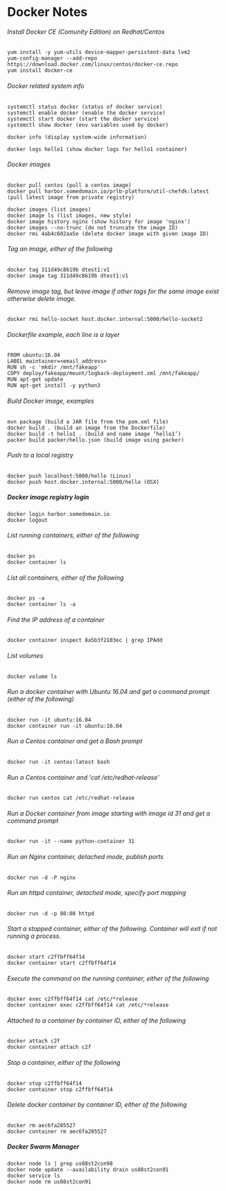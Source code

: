 # Docker Notes

###### Install Docker CE (Comunity Edition) on Redhat/Centos
```
yum install -y yum-utils device-mapper-persistent-data lvm2
yum-config-manager --add-repo https://download.docker.com/linux/centos/docker-ce.repo
yum install docker-ce
```

###### Docker related system info
```
systemctl status docker (status of docker service)
systemctl enable docker (enable the docker service)
systemctl start docker (start the docker service)
systemctl show docker (env variables used by docker)
```

```
docker info (display system-wide information)
```

```
docker logs hello1 (show docker logs for hello1 container)
```

###### Docker images
```
docker pull centos (pull a centos image)
docker pull harbor.somedomain.io/prlb-platform/util-chefdk:latest (pull latest image from private registry)

docker images (list images)
docker image ls (list images, new style)
docker image history nginx (show history for image 'nginx')
docker images --no-trunc (do not truncate the image ID)
docker rmi 4ab4c602aa5e (delete docker image with given image ID)
```

###### Tag an image, either of the following
```
docker tag 311d49c8619b dtest1:v1
docker image tag 311d49c8619b dtest1:v1
```

###### Remove image tag, but leave image if other tags for the same image exist otherwise delete image.
```
docker rmi hello-socket host.docker.internal:5000/hello-socket2
```

###### Dockerfile example, each line is a layer
```
FROM ubuntu:16.04
LABEL maintainer=<email_address>
RUN sh -c 'mkdir /mnt/fakeapp'
COPY deploy/fakeapp/mount/logback-deployment.xml /mnt/fakeapp/
RUN apt-get update
RUN apt-get install -y python3
```

###### Build Docker image, examples
```
mvn package (build a JAR file from the pom.xml file)
docker build . (build an image from the Dockerfile)
docker build -t hello1 . (build and name image ‘hello1’)
packer build packer/hello.json (build image using packer)
```

###### Push to a local registry
```
docker push localhost:5000/hello (Linux)
docker push host.docker.internal:5000/hello (OSX)
```

##### Docker image registry login
```
docker login harbor.somedomain.io
docker logout
```

###### List running containers, either of the following
```
docker ps
docker container ls
```

###### List all containers, either of the following
```
docker ps -a
docker container ls -a
```

###### Find the IP address of a container
```
docker container inspect 8a5b3f2103ec | grep IPAdd
```

###### List volumes
```
docker volume ls
```

###### Run a docker container with Ubuntu 16.04 and get a command prompt (either of the following)
```
docker run -it ubuntu:16.04
docker container run -it ubuntu:16.04
```

###### Run a Centos container and get a Bash prompt
```
docker run -it centos:latest bash
```

###### Run a Centos container and 'cat /etc/redhat-release'
```
docker run centos cat /etc/redhat-release
```

###### Run a Docker container from image starting with image id 31 and get a command prompt
```
docker run -it --name python-container 31
```

###### Run an Nginx container, detached mode, publish ports
```
docker run -d -P nginx
```

###### Run an httpd container, detached mode, specify port mapping
```
docker run -d -p 80:80 httpd
```

###### Start a stopped container, either of the following.  Container will exit if not running a process.
```
docker start c2ffbff64f14
docker container start c2ffbff64f14
```

###### Execute the command on the running container, either of the following
```
docker exec c2ffbff64f14 cat /etc/*release
docker container exec c2ffbff64f14 cat /etc/*release
```

###### Attached to a container by container ID, either of the following
```
docker attach c2f
docker container attach c2f
```

###### Stop a container, either of the following
```
docker stop c2ffbff64f14
docker container stop c2ffbff64f14
```

###### Delete docker container by container ID, either of the following
```
docker rm aec6fa285527
docker container rm aec6fa285527
```

##### Docker Swarm Manager
```
docker node ls | grep us08st2con98
docker node update --availability drain us08st2con91
docker service ls
docker node rm us08st2con91
```

